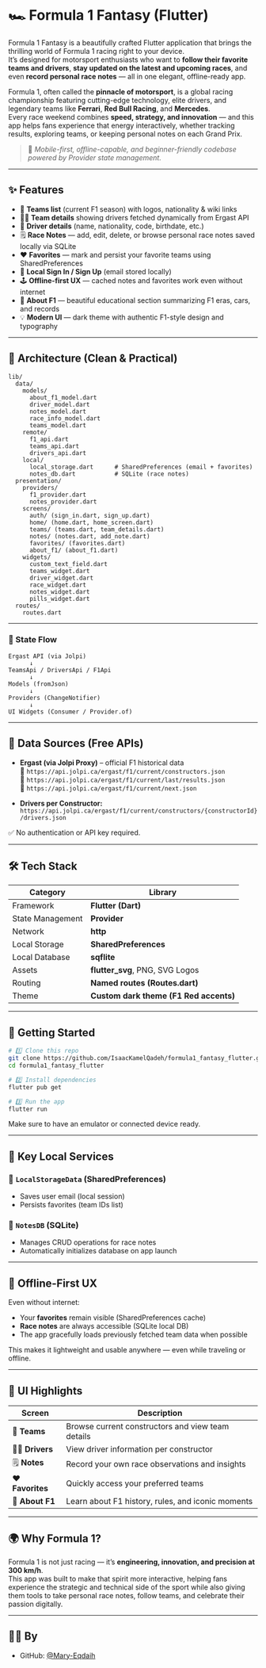 # 🏎️ Formula 1 Fantasy (Flutter)

Formula 1 Fantasy is a beautifully crafted Flutter application that brings the thrilling world of Formula 1 racing right to your device.  
It’s designed for motorsport enthusiasts who want to **follow their favorite teams and drivers**, **stay updated on the latest and upcoming races**, and even **record personal race notes** — all in one elegant, offline-ready app.

Formula 1, often called the **pinnacle of motorsport**, is a global racing championship featuring cutting-edge technology, elite drivers, and legendary teams like **Ferrari**, **Red Bull Racing**, and **Mercedes**.  
Every race weekend combines **speed, strategy, and innovation** — and this app helps fans experience that energy interactively, whether tracking results, exploring teams, or keeping personal notes on each Grand Prix.

> 🎯 *Mobile-first, offline-capable, and beginner-friendly codebase powered by Provider state management.*

---

## ✨ Features

- 🏁 **Teams list** (current F1 season) with logos, nationality & wiki links
- 👨‍✈️ **Team details** showing drivers fetched dynamically from Ergast API
- 🧠 **Driver details** (name, nationality, code, birthdate, etc.)
- 🗒️ **Race Notes** — add, edit, delete, or browse personal race notes saved locally via SQLite
- ❤️ **Favorites** — mark and persist your favorite teams using SharedPreferences
- 🔐 **Local Sign In / Sign Up** (email stored locally)
- 🕹️ **Offline-first UX** — cached notes and favorites work even without internet
- 🧭 **About F1** — beautiful educational section summarizing F1 eras, cars, and records
- 💡 **Modern UI** — dark theme with authentic F1-style design and typography

---

## 🧱 Architecture (Clean & Practical)

```
lib/
  data/
    models/
      about_f1_model.dart
      driver_model.dart
      notes_model.dart
      race_info_model.dart
      teams_model.dart
    remote/
      f1_api.dart
      teams_api.dart
      drivers_api.dart
    local/
      local_storage.dart      # SharedPreferences (email + favorites)
      notes_db.dart           # SQLite (race notes)
  presentation/
    providers/
      f1_provider.dart
      notes_provider.dart
    screens/
      auth/ (sign_in.dart, sign_up.dart)
      home/ (home.dart, home_screen.dart)
      teams/ (teams.dart, team_details.dart)
      notes/ (notes.dart, add_note.dart)
      favorites/ (favorites.dart)
      about_f1/ (about_f1.dart)
    widgets/
      custom_text_field.dart
      teams_widget.dart
      driver_widget.dart
      race_widget.dart
      notes_widget.dart
      pills_widget.dart
  routes/
    routes.dart
```

---

### 🔄 State Flow

```
Ergast API (via Jolpi)
      ↓
TeamsApi / DriversApi / F1Api
      ↓
Models (fromJson)
      ↓
Providers (ChangeNotifier)
      ↓
UI Widgets (Consumer / Provider.of)
```

---

## 🔌 Data Sources (Free APIs)

- **Ergast (via Jolpi Proxy)** – official F1 historical data  
  🧩 `https://api.jolpi.ca/ergast/f1/current/constructors.json`  
  🧩 `https://api.jolpi.ca/ergast/f1/current/last/results.json`  
  🧩 `https://api.jolpi.ca/ergast/f1/current/next.json`

- **Drivers per Constructor:**  
  `https://api.jolpi.ca/ergast/f1/current/constructors/{constructorId}/drivers.json`

✅ No authentication or API key required.

---

## 🛠️ Tech Stack

| Category | Library |
|-----------|----------|
| Framework | **Flutter (Dart)** |
| State Management | **Provider** |
| Network | **http** |
| Local Storage | **SharedPreferences** |
| Local Database | **sqflite** |
| Assets | **flutter_svg**, PNG, SVG Logos |
| Routing | **Named routes (Routes.dart)** |
| Theme | **Custom dark theme (F1 Red accents)** |

---

## 🚀 Getting Started

```bash
# 1️⃣ Clone this repo
git clone https://github.com/IsaacKamelQadeh/formula1_fantasy_flutter.git
cd formula1_fantasy_flutter

# 2️⃣ Install dependencies
flutter pub get

# 3️⃣ Run the app
flutter run
```

Make sure to have an emulator or connected device ready.

---

## 🧩 Key Local Services

### 🔹 `LocalStorageData` (SharedPreferences)
- Saves user email (local session)
- Persists favorites (team IDs list)

### 🔹 `NotesDB` (SQLite)
- Manages CRUD operations for race notes
- Automatically initializes database on app launch

---

## 💾 Offline-First UX

Even without internet:
- Your **favorites** remain visible (SharedPreferences cache)
- **Race notes** are always accessible (SQLite local DB)
- The app gracefully loads previously fetched team data when possible

This makes it lightweight and usable anywhere — even while traveling or offline.

---

## 📱 UI Highlights

| Screen | Description |
|--------|--------------|
| 🏁 **Teams** | Browse current constructors and view team details |
| 👨‍✈️ **Drivers** | View driver information per constructor |
| 🗒️ **Notes** | Record your own race observations and insights |
| ❤️ **Favorites** | Quickly access your preferred teams |
| 🧠 **About F1** | Learn about F1 history, rules, and iconic moments |

---

## 🌍 Why Formula 1?

Formula 1 is not just racing — it’s **engineering, innovation, and precision at 300 km/h**.  
This app was built to make that spirit more interactive, helping fans experience the strategic and technical side of the sport while also giving them tools to take personal race notes, follow teams, and celebrate their passion digitally.

---
## 🙋‍♂️ By

- GitHub: [@Mary-Eqdaih](https://github.com/Mary-eqdaih)

